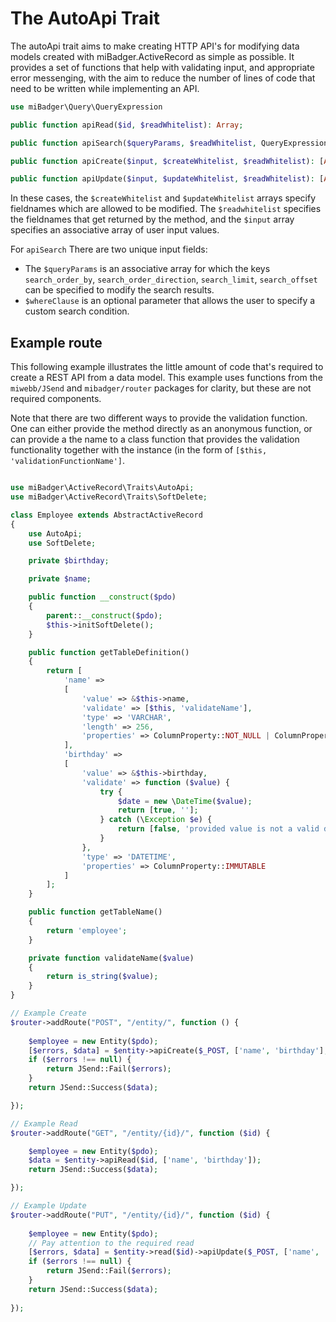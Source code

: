 # The AutoApi Trait

The autoApi trait aims to make creating HTTP API's for modifying data models created with miBadger.ActiveRecord as simple as possible. It provides a set of functions that help with validating input, and appropriate error messenging, with the aim to reduce the number of lines of code that need to be written while implementing an API.

```php
use miBadger\Query\QueryExpression

public function apiRead($id, $readWhitelist): Array;

public function apiSearch($queryParams, $readWhitelist, QueryExpression $whereClause = null): Array;

public function apiCreate($input, $createWhitelist, $readWhitelist): [Array $errors, Array $result];

public function apiUpdate($input, $updateWhitelist, $readWhitelist): [Array $errors, Array $result];
```

In these cases, the ```$createWhitelist``` and ```$updateWhitelist``` arrays specify fieldnames which are allowed to be modified. The ```$readwhitelist``` specifies the fieldnames that get returned by the method, and the ```$input``` array specifies an associative array of user input values.

For ```apiSearch``` There are two unique input fields:
- The ```$queryParams``` is an associative array for which the keys ```search_order_by```, ```search_order_direction```, ```search_limit```, ```search_offset``` can be specified to modify the search results.
- ```$whereClause``` is an optional parameter that allows the user to specify a custom search condition.

## Example route
This following example illustrates the little amount of code that's required to create a REST API from a data model. This example uses functions from the ```miwebb/JSend``` and ```mibadger/router``` packages for clarity, but these are not required components.

Note that there are two different ways to provide the validation function. One can either provide the method directly as an anonymous function, or can provide a the name to a class function that provides the validation functionality together with the instance (in the form of ```[$this, 'validationFunctionName']```.

```php

use miBadger\ActiveRecord\Traits\AutoApi;
use miBadger\ActiveRecord\Traits\SoftDelete;

class Employee extends AbstractActiveRecord
{
	use AutoApi;
	use SoftDelete;

	private $birthday;

	private $name;

	public function __construct($pdo)
	{
		parent::__construct($pdo);
		$this->initSoftDelete();
	}

	public function getTableDefinition()
	{
		return [
			'name' => 
			[
				'value' => &$this->name,
				'validate' => [$this, 'validateName'],
				'type' => 'VARCHAR',
				'length' => 256,
				'properties' => ColumnProperty::NOT_NULL | ColumnProperty::UNIQUE
			],
			'birthday' => 
			[
				'value' => &$this->birthday,
				'validate' => function ($value) {
					try {
						$date = new \DateTime($value);
						return [true, ''];
					} catch (\Exception $e) {
						return [false, 'provided value is not a valid date'];
					}
				},
				'type' => 'DATETIME',
				'properties' => ColumnProperty::IMMUTABLE
			]
		];
	}

	public function getTableName() 
	{
		return 'employee';
	}

	private function validateName($value)
	{
		return is_string($value);
	}
}

// Example Create
$router->addRoute("POST", "/entity/", function () {
	
	$employee = new Entity($pdo);
	[$errors, $data] = $entity->apiCreate($_POST, ['name', 'birthday'], ['id', 'name', 'birthday']);
	if ($errors !== null) {
		return JSend::Fail($errors);
	}
	return JSend::Success($data);

});

// Example Read
$router->addRoute("GET", "/entity/{id}/", function ($id) {

	$employee = new Entity($pdo);
	$data = $entity->apiRead($id, ['name', 'birthday']);
	return JSend::Success($data);

});

// Example Update
$router->addRoute("PUT", "/entity/{id}/", function ($id) {
	
	$employee = new Entity($pdo);
	// Pay attention to the required read
	[$errors, $data] = $entity->read($id)->apiUpdate($_POST, ['name', 'birthday'], ['id', 'name', 'birthday']);
	if ($errors !== null) {
		return JSend::Fail($errors);
	}
	return JSend::Success($data);
	
});
```
